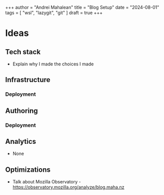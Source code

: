 +++
author = "Andrei Mahalean"
title = "Blog Setup"
date = "2024-08-01"
tags = [
    "wsl",
    "lazygit",
    "git"
]
draft = true
+++

# Ideas


## Tech stack
- Explain why I made the choices I made
## Infrastructure
### Deployment
## Authoring
### Deployment
## Analytics
- None
## Optimizations
- Talk about Mozilla Observatory - https://observatory.mozilla.org/analyze/blog.maha.nz
